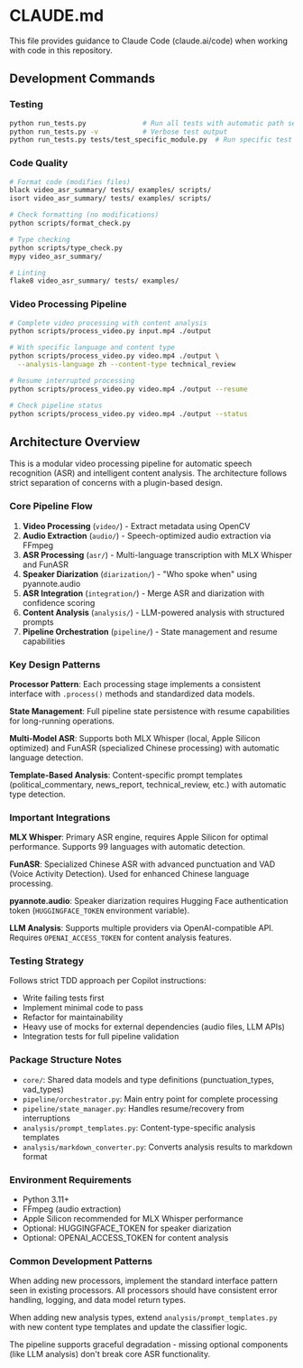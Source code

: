 # CLAUDE.md

This file provides guidance to Claude Code (claude.ai/code) when working with code in this repository.

## Development Commands

### Testing
```bash
python run_tests.py              # Run all tests with automatic path setup
python run_tests.py -v           # Verbose test output
python run_tests.py tests/test_specific_module.py  # Run specific test file
```

### Code Quality
```bash
# Format code (modifies files)
black video_asr_summary/ tests/ examples/ scripts/
isort video_asr_summary/ tests/ examples/ scripts/

# Check formatting (no modifications)  
python scripts/format_check.py

# Type checking
python scripts/type_check.py
mypy video_asr_summary/

# Linting
flake8 video_asr_summary/ tests/ examples/
```

### Video Processing Pipeline
```bash
# Complete video processing with content analysis
python scripts/process_video.py input.mp4 ./output

# With specific language and content type
python scripts/process_video.py video.mp4 ./output \
  --analysis-language zh --content-type technical_review

# Resume interrupted processing
python scripts/process_video.py video.mp4 ./output --resume

# Check pipeline status
python scripts/process_video.py video.mp4 ./output --status
```

## Architecture Overview

This is a modular video processing pipeline for automatic speech recognition (ASR) and intelligent content analysis. The architecture follows strict separation of concerns with a plugin-based design.

### Core Pipeline Flow
1. **Video Processing** (`video/`) - Extract metadata using OpenCV
2. **Audio Extraction** (`audio/`) - Speech-optimized audio extraction via FFmpeg 
3. **ASR Processing** (`asr/`) - Multi-language transcription with MLX Whisper and FunASR
4. **Speaker Diarization** (`diarization/`) - "Who spoke when" using pyannote.audio
5. **ASR Integration** (`integration/`) - Merge ASR and diarization with confidence scoring
6. **Content Analysis** (`analysis/`) - LLM-powered analysis with structured prompts
7. **Pipeline Orchestration** (`pipeline/`) - State management and resume capabilities

### Key Design Patterns

**Processor Pattern**: Each processing stage implements a consistent interface with `.process()` methods and standardized data models.

**State Management**: Full pipeline state persistence with resume capabilities for long-running operations.

**Multi-Model ASR**: Supports both MLX Whisper (local, Apple Silicon optimized) and FunASR (specialized Chinese processing) with automatic language detection.

**Template-Based Analysis**: Content-specific prompt templates (political_commentary, news_report, technical_review, etc.) with automatic type detection.

### Important Integrations

**MLX Whisper**: Primary ASR engine, requires Apple Silicon for optimal performance. Supports 99 languages with automatic detection.

**FunASR**: Specialized Chinese ASR with advanced punctuation and VAD (Voice Activity Detection). Used for enhanced Chinese language processing.

**pyannote.audio**: Speaker diarization requires Hugging Face authentication token (`HUGGINGFACE_TOKEN` environment variable).

**LLM Analysis**: Supports multiple providers via OpenAI-compatible API. Requires `OPENAI_ACCESS_TOKEN` for content analysis features.

### Testing Strategy

Follows strict TDD approach per Copilot instructions:
- Write failing tests first
- Implement minimal code to pass
- Refactor for maintainability
- Heavy use of mocks for external dependencies (audio files, LLM APIs)
- Integration tests for full pipeline validation

### Package Structure Notes

- `core/`: Shared data models and type definitions (punctuation_types, vad_types)
- `pipeline/orchestrator.py`: Main entry point for complete processing
- `pipeline/state_manager.py`: Handles resume/recovery from interruptions  
- `analysis/prompt_templates.py`: Content-type-specific analysis templates
- `analysis/markdown_converter.py`: Converts analysis results to markdown format

### Environment Requirements

- Python 3.11+
- FFmpeg (audio extraction)
- Apple Silicon recommended for MLX Whisper performance
- Optional: HUGGINGFACE_TOKEN for speaker diarization
- Optional: OPENAI_ACCESS_TOKEN for content analysis

### Common Development Patterns

When adding new processors, implement the standard interface pattern seen in existing processors. All processors should have consistent error handling, logging, and data model return types.

When adding new analysis types, extend `analysis/prompt_templates.py` with new content type templates and update the classifier logic.

The pipeline supports graceful degradation - missing optional components (like LLM analysis) don't break core ASR functionality.